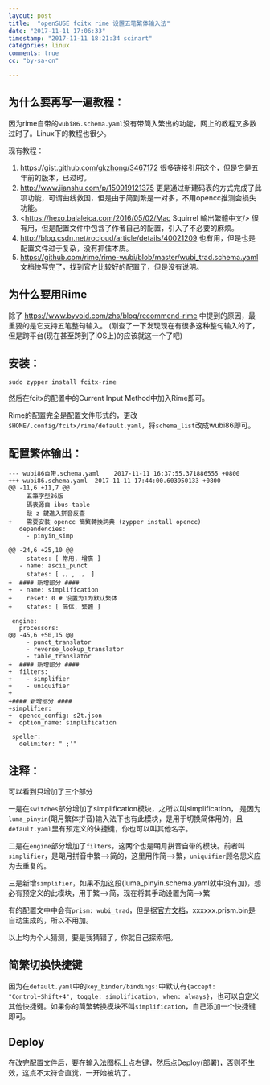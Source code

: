 ```yaml
---
layout: post
title:  "openSUSE fcitx rime 设置五笔繁体输入法"
date: "2017-11-11 17:06:33"
timestamp: "2017-11-11 18:21:34 scinart"
categories: linux
comments: true
cc: "by-sa-cn"

---
```


## 为什么要再写一遍教程：

因为rime自带的`wubi86.schema.yaml`没有带简入繁出的功能，网上的教程又多数过时了。Linux下的教程也很少。

现有教程：

1. <https://gist.github.com/gkzhong/3467172> 很多链接引用这个，但是它是五年前的版本，已过时。
3. <http://www.jianshu.com/p/150919121375> 更是通过新建码表的方式完成了此项功能，可谓曲线救国，但是由于简到繁是一对多，不用opencc推测会损失功能。
2. <https://hexo.balaleica.com/2016/05/02/Mac Squirrel 輸出繁體中文/> 很有用，但是配置文件中包含了作者自己的配置，引入了不必要的麻烦。
4. <http://blog.csdn.net/rocloud/article/details/40021209> 也有用，但是也是配置文件过于复杂，没有抓住本质。
5. <https://github.com/rime/rime-wubi/blob/master/wubi_trad.schema.yaml> 文档快写完了，找到官方比较好的配置了，但是没有说明。

## 为什么要用Rime

除了 <https://www.byvoid.com/zhs/blog/recommend-rime> 中提到的原因，最重要的是它支持五笔整句输入。
(刚查了一下发现现在有很多这种整句输入的了，但是跨平台(现在甚至跨到了iOS上)的应该就这一个了吧)

## 安装：

    sudo zypper install fcitx-rime

然后在fcitx的配置中的Current Input Method中加入Rime即可。

Rime的配置完全是配置文件形式的，更改`$HOME/.config/fcitx/rime/default.yaml`，将`schema_list`改成wubi86即可。

## 配置繁体输出：

    --- wubi86自带.schema.yaml	2017-11-11 16:37:55.371886555 +0800
    +++ wubi86.schema.yaml	2017-11-11 17:44:00.603950133 +0800
    @@ -11,6 +11,7 @@
         五筆字型86版
         碼表源自 ibus-table
         敲 z 鍵進入拼音反查
    +    需要安裝 opencc 簡繁轉換詞典 (zypper install opencc)
       dependencies:
         - pinyin_simp
     
    @@ -24,6 +25,10 @@
         states: [ 常用, 增廣 ]
       - name: ascii_punct
         states: [ 。，, ．， ]
    +  #### 新增部分 ####
    +  - name: simplification
    +    reset: 0 # 设置为1为默认繁体
    +    states: [ 简体, 繁體 ]
     
     engine:
       processors:
    @@ -45,6 +50,15 @@
         - punct_translator
         - reverse_lookup_translator
         - table_translator
    +  #### 新增部分 ####
    +  filters:
    +    - simplifier
    +    - uniquifier
    +
    +#### 新增部分 ####
    +simplifier:
    +  opencc_config: s2t.json
    +  option_name: simplification
     
     speller:
       delimiter: " ;'"


## 注释：

可以看到只增加了三个部分

一是在`switches`部分增加了simplification模块，之所以叫simplification，
是因为`luma_pinyin`(朙月繁体拼音)输入法下也有此模块，是用于切换简体用的，且`default.yaml`里有预定义的快捷键，你也可以叫其他名字。

二是在`engine`部分增加了`filters`，这两个也是朙月拼音自带的模块。前者叫`simplifier`，是朙月拼音中繁⟶简的，这里用作简⟶繁，`uniquifier`顾名思义应为去重复的。

三是新增`simplifier`，如果不加这段(luma_pinyin.schema.yaml就中没有加)，想必有预定义的此模块，用于繁⟶简，现在将其手动设置为简⟶繁

有的配置文中中会有`prism: wubi_trad`，但是据[官方文档](https://github.com/rime/home/wiki/RimeWithSchemata)，xxxxxx.prism.bin是自动生成的，所以不用加。

以上均为个人猜测，要是我猜错了，你就自己探索吧。

## 简繁切换快捷键

因为在`default.yaml`中的`key_binder/bindings:`中默认有`{accept: "Control+Shift+4", toggle: simplification, when: always}`，也可以自定义其他快捷键。如果你的简繁转换模块不叫`simplification`，自己添加一个快捷键即可。

## Deploy

在改完配置文件后，要在输入法图标上点右键，然后点Deploy(部署)，否则不生效，这点不太符合直觉，一开始被坑了。
